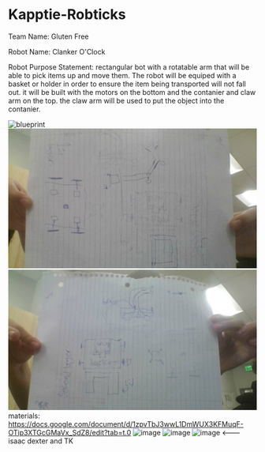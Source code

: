 # Kapptie-Robticks

Team Name: Gluten Free

Robot Name: Clanker O'Clock

Robot Purpose Statement: rectangular bot with a rotatable arm that will be able to pick items up and move them. The robot will be equiped with a basket or holder in order to ensure the item being transported will not fall out. it will be built with the motors on the bottom and the contanier and claw arm on the top. the claw arm will be used to put the object into the contanier. 

![blueprint](https://github.com/user-attachments/assets/bc0f62a2-4463-4895-b12a-1912452b48d0)
![blueprint](https://github.com/1450slx/kapptie-robticks/blob/main/IMG_20250828_140014.jpg)
![blueprint](https://github.com/1450slx/kapptie-robticks/blob/main/IMG_20250828_140018.jpg)
materials: https://docs.google.com/document/d/1zpvTbJ3wwL1DmWUX3KFMuqF-OTip3XTGcGMaVx_SdZ8/edit?tab=t.0
<img width="582" height="776" alt="image" src="https://github.com/user-attachments/assets/51da15b6-7b2e-4cff-ad41-beb06f3e2698" />
<img width="550" height="733" alt="image" src="https://github.com/user-attachments/assets/5fa3f083-776d-4458-80ea-85094a50e4c4" />
<img width="543" height="724" alt="image" src="https://github.com/user-attachments/assets/946e9781-8b50-4d0d-9e27-018b74cd7a1a" />
<--- isaac dexter and TK 
